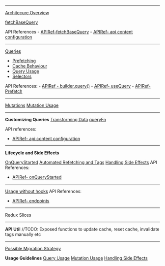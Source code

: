 
-------
[Architecure Overview](Architecure%20Overview.md)

[fetchBaseQuery](fetchBaseQuery.md)

API References 
	- [APIRef-fetchBaseQuery](APIRef-fetchBaseQuery.md)
	- [APIRef- api content configuration](APIRef-%20api%20content%20configuration.md)

-----------
[Queries](Tech/Usage%20Guide/Queries.md)
-  [Prefetching](Prefetching.md)
 - [Cache Behaviour](Cache%20Behaviour.md)
 - [Query Usage](Query%20Usage.md)
 - [Selectors](Selectors.md)

 API References: 
	- [APIRef - builder.query()](APIRef%20-%20builder.query().md)
	- [APIRef- useQuery](APIRef-%20useQuery.md) 
	- [APIRef- Prefetch](APIRef-%20Prefetch.md)

-----------------
[Mutations](Mutations.md)
[Mutation Usage](Mutation%20Usage.md)

--------------------------------
**Customizing Queries**
[Transforming Data](Transforming%20Data.md)
[queryFn](queryFn.md)

API references: 
- [APIRef- api content configuration](APIRef-%20api%20content%20configuration.md)

-------------------- 
**Lifecycle and Side Effects**

[OnQueryStarted](OnQueryStarted.md)
[Automated Refetching and Tags](Automated%20Refetching%20and%20Tags.md)
[Handling Side Effects](Handling%20Side%20Effects.md)
API References:
- [APIRef- onQueryStarted](APIRef-%20onQueryStarted.md)

------------ -----
[Usage without hooks](Usage%20without%20hooks.md)
API References: 
- [APIRef- endpoints](APIRef-%20endpoints.md)
-----------

Redux Slices 


--------------------
**API Util**
//TODO: Exposed functions to update cache, reset cache, invalidate tags manually etc

-------------------- 
[Possible Migration Strategy](Possible%20Migration%20Strategy.md)

**Usage Guidelines**
[Query Usage](Query%20Usage.md)
[Mutation Usage](Mutation%20Usage.md)
[Handling Side Effects](Handling%20Side%20Effects.md)

